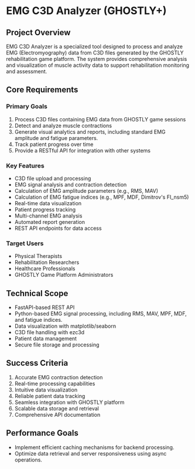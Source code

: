 # EMG C3D Analyzer (GHOSTLY+)

## Project Overview
EMG C3D Analyzer is a specialized tool designed to process and analyze EMG (Electromyography) data from C3D files generated by the GHOSTLY rehabilitation game platform. The system provides comprehensive analysis and visualization of muscle activity data to support rehabilitation monitoring and assessment.

## Core Requirements

### Primary Goals
1. Process C3D files containing EMG data from GHOSTLY game sessions
2. Detect and analyze muscle contractions
3. Generate visual analytics and reports, including standard EMG amplitude and fatigue parameters.
4. Track patient progress over time
5. Provide a RESTful API for integration with other systems

### Key Features
- C3D file upload and processing
- EMG signal analysis and contraction detection
- Calculation of EMG amplitude parameters (e.g., RMS, MAV)
- Calculation of EMG fatigue indices (e.g., MPF, MDF, Dimitrov's FI_nsm5)
- Real-time data visualization
- Patient progress tracking
- Multi-channel EMG analysis
- Automated report generation
- REST API endpoints for data access

### Target Users
- Physical Therapists
- Rehabilitation Researchers
- Healthcare Professionals
- GHOSTLY Game Platform Administrators

## Technical Scope
- FastAPI-based REST API
- Python-based EMG signal processing, including RMS, MAV, MPF, MDF, and fatigue indices.
- Data visualization with matplotlib/seaborn
- C3D file handling with ezc3d
- Patient data management
- Secure file storage and processing

## Success Criteria
1. Accurate EMG contraction detection
2. Real-time processing capabilities
3. Intuitive data visualization
4. Reliable patient data tracking
5. Seamless integration with GHOSTLY platform
6. Scalable data storage and retrieval
7. Comprehensive API documentation

## Performance Goals
- Implement efficient caching mechanisms for backend processing.
- Optimize data retrieval and server responsiveness using async operations. 